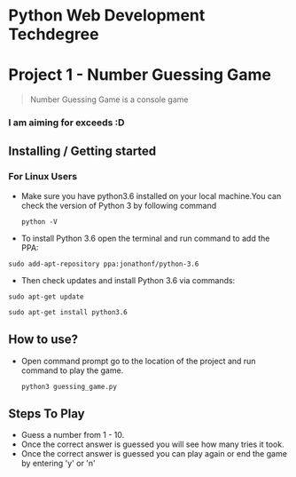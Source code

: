 # Python Web Development Techdegree

# Project 1 - Number Guessing Game
> Number Guessing Game is a console game

### I am aiming for exceeds :D

## Installing / Getting started 
### For Linux Users
* Make sure you have python3.6 installed on your local machine.You can check the version of Python 3 by following command
  ```
  python -V
  ```
 * To install Python 3.6 open the terminal and run command to add the PPA:
 ```
 sudo add-apt-repository ppa:jonathonf/python-3.6
 ```
 
* Then check updates and install Python 3.6 via commands:
 ```
 sudo apt-get update

 sudo apt-get install python3.6
 ```

## How to use?
* Open command prompt go to the location of the project and run command to play the game.
  ```
  python3 guessing_game.py
  ```
## Steps To Play 

* Guess a number from 1 - 10.
* Once the correct answer is guessed you will see how many tries it took.
* Once the correct answer is guessed you can play again or end the game by entering 'y' or 'n'
